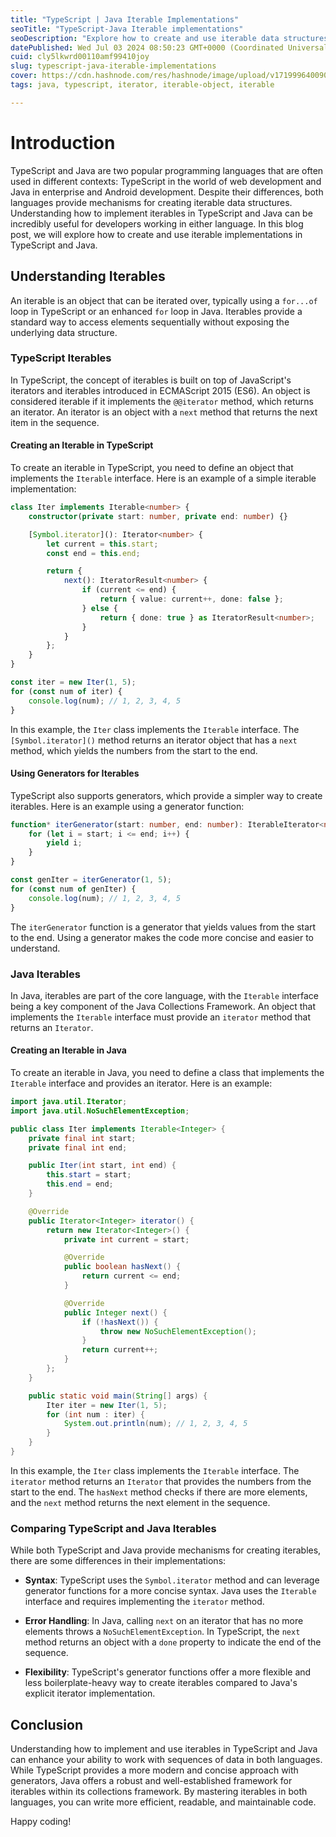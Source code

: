 ```yaml
---
title: "TypeScript | Java Iterable Implementations"
seoTitle: "TypeScript-Java Iterable implementations"
seoDescription: "Explore how to create and use iterable data structures in TypeScript and Java with step-by-step examples and detailed comparisons"
datePublished: Wed Jul 03 2024 08:50:23 GMT+0000 (Coordinated Universal Time)
cuid: cly5lkwrd00110amf99410joy
slug: typescript-java-iterable-implementations
cover: https://cdn.hashnode.com/res/hashnode/image/upload/v1719996400906/605ae852-5232-4835-9ffc-097971121a8e.png
tags: java, typescript, iterator, iterable-object, iterable

---
```


# Introduction

TypeScript and Java are two popular programming languages that are often used in different contexts: TypeScript in the world of web development and Java in enterprise and Android development. Despite their differences, both languages provide mechanisms for creating iterable data structures. Understanding how to implement iterables in TypeScript and Java can be incredibly useful for developers working in either language. In this blog post, we will explore how to create and use iterable implementations in TypeScript and Java.

## Understanding Iterables

An iterable is an object that can be iterated over, typically using a `for...of` loop in TypeScript or an enhanced `for` loop in Java. Iterables provide a standard way to access elements sequentially without exposing the underlying data structure.

### TypeScript Iterables

In TypeScript, the concept of iterables is built on top of JavaScript's iterators and iterables introduced in ECMAScript 2015 (ES6). An object is considered iterable if it implements the `@@iterator` method, which returns an iterator. An iterator is an object with a `next` method that returns the next item in the sequence.

#### Creating an Iterable in TypeScript

To create an iterable in TypeScript, you need to define an object that implements the `Iterable` interface. Here is an example of a simple iterable implementation:

```typescript
class Iter implements Iterable<number> {
    constructor(private start: number, private end: number) {}

    [Symbol.iterator](): Iterator<number> {
        let current = this.start;
        const end = this.end;

        return {
            next(): IteratorResult<number> {
                if (current <= end) {
                    return { value: current++, done: false };
                } else {
                    return { done: true } as IteratorResult<number>;
                }
            }
        };
    }
}

const iter = new Iter(1, 5);
for (const num of iter) {
    console.log(num); // 1, 2, 3, 4, 5
}
```

In this example, the `Iter` class implements the `Iterable` interface. The `[Symbol.iterator]()` method returns an iterator object that has a `next` method, which yields the numbers from the start to the end.

#### Using Generators for Iterables

TypeScript also supports generators, which provide a simpler way to create iterables. Here is an example using a generator function:

```typescript
function* iterGenerator(start: number, end: number): IterableIterator<number> {
    for (let i = start; i <= end; i++) {
        yield i;
    }
}

const genIter = iterGenerator(1, 5);
for (const num of genIter) {
    console.log(num); // 1, 2, 3, 4, 5
}
```

The `iterGenerator` function is a generator that yields values from the start to the end. Using a generator makes the code more concise and easier to understand.

### Java Iterables

In Java, iterables are part of the core language, with the `Iterable` interface being a key component of the Java Collections Framework. An object that implements the `Iterable` interface must provide an `iterator` method that returns an `Iterator`.

#### Creating an Iterable in Java

To create an iterable in Java, you need to define a class that implements the `Iterable` interface and provides an iterator. Here is an example:

```java
import java.util.Iterator;
import java.util.NoSuchElementException;

public class Iter implements Iterable<Integer> {
    private final int start;
    private final int end;

    public Iter(int start, int end) {
        this.start = start;
        this.end = end;
    }

    @Override
    public Iterator<Integer> iterator() {
        return new Iterator<Integer>() {
            private int current = start;

            @Override
            public boolean hasNext() {
                return current <= end;
            }

            @Override
            public Integer next() {
                if (!hasNext()) {
                    throw new NoSuchElementException();
                }
                return current++;
            }
        };
    }

    public static void main(String[] args) {
        Iter iter = new Iter(1, 5);
        for (int num : iter) {
            System.out.println(num); // 1, 2, 3, 4, 5
        }
    }
}
```

In this example, the `Iter` class implements the `Iterable` interface. The `iterator` method returns an `Iterator` that provides the numbers from the start to the end. The `hasNext` method checks if there are more elements, and the `next` method returns the next element in the sequence.

### Comparing TypeScript and Java Iterables

While both TypeScript and Java provide mechanisms for creating iterables, there are some differences in their implementations:

* **Syntax**: TypeScript uses the `Symbol.iterator` method and can leverage generator functions for a more concise syntax. Java uses the `Iterable` interface and requires implementing the `iterator` method.
    
* **Error Handling**: In Java, calling `next` on an iterator that has no more elements throws a `NoSuchElementException`. In TypeScript, the `next` method returns an object with a `done` property to indicate the end of the sequence.
    
* **Flexibility**: TypeScript's generator functions offer a more flexible and less boilerplate-heavy way to create iterables compared to Java's explicit iterator implementation.
    

## Conclusion

Understanding how to implement and use iterables in TypeScript and Java can enhance your ability to work with sequences of data in both languages. While TypeScript provides a more modern and concise approach with generators, Java offers a robust and well-established framework for iterables within its collections framework. By mastering iterables in both languages, you can write more efficient, readable, and maintainable code.

Happy coding!